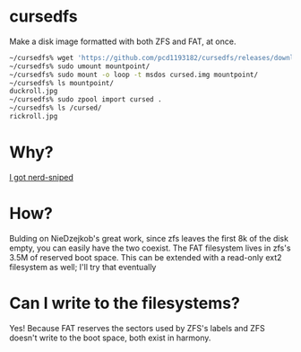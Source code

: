 # cursedfs

Make a disk image formatted with both ZFS and FAT, at once.

```bash
~/cursedfs% wget 'https://github.com/pcd1193182/cursedfs/releases/download/v1.0/cursed.img'
~/cursedfs% sudo umount mountpoint/
~/cursedfs% sudo mount -o loop -t msdos cursed.img mountpoint/
~/cursedfs% ls mountpoint/
duckroll.jpg
~/cursedfs% sudo zpool import cursed .
~/cursedfs% ls /cursed/
rickroll.jpg
```

# Why?

[I got nerd-sniped](https://twitter.com/NieDzejkob/status/1217221249409191936)

# How?

Bulding on NieDzejkob's great work, since zfs leaves the first 8k of
the disk empty, you can easily have the two coexist. The FAT
filesystem lives in zfs's 3.5M of reserved boot space. This can be
extended with a read-only ext2 filesystem as well; I'll try that
eventually

# Can I write to the filesystems?

Yes! Because FAT reserves the sectors used by ZFS's labels and ZFS
doesn't write to the boot space, both exist in harmony.
